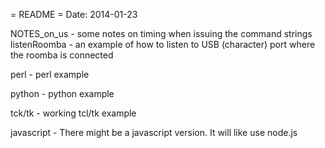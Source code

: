 = README =
Date: 2014-01-23

NOTES_on_us - some notes on timing when issuing the command strings
listenRoomba - an example of how to listen to USB (character) port where the roomba is connected

perl   - perl example

python - python example

tck/tk - working tcl/tk example

javascript - There might be a javascript version. It will like use node.js
